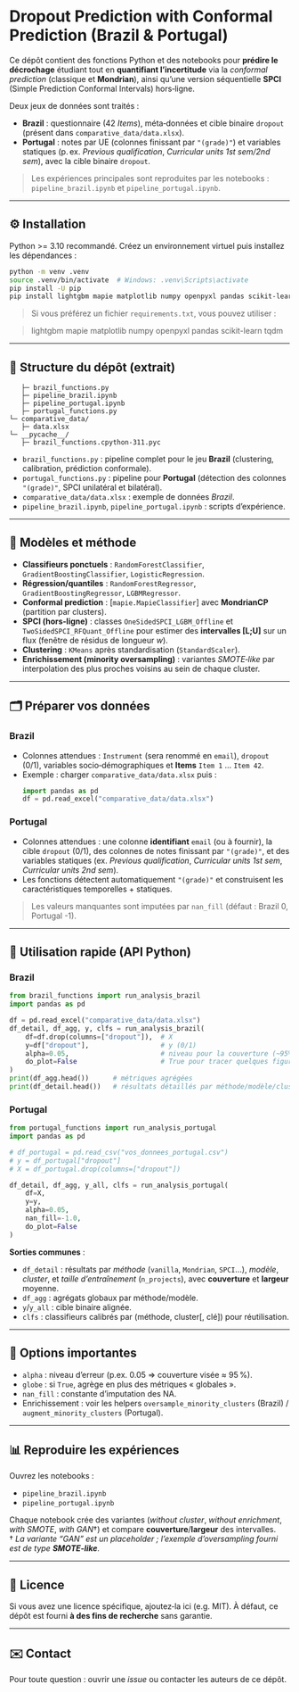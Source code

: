 # Dropout Prediction with Conformal Prediction (Brazil & Portugal)

Ce dépôt contient des fonctions Python et des notebooks pour **prédire le décrochage** étudiant tout en **quantifiant l’incertitude** via la *conformal prediction* (classique et **Mondrian**), ainsi qu’une version séquentielle **SPCI** (Simple Prediction Conformal Intervals) hors‑ligne.

Deux jeux de données sont traités :
- **Brazil** : questionnaire (42 *Items*), méta‑données et cible binaire `dropout` (présent dans `comparative_data/data.xlsx`).  
- **Portugal** : notes par UE (colonnes finissant par `"(grade)"`) et variables statiques (p. ex. *Previous qualification*, *Curricular units 1st sem/2nd sem*), avec la cible binaire `dropout`.

> Les expériences principales sont reproduites par les notebooks : `pipeline_brazil.ipynb` et `pipeline_portugal.ipynb`.

---

## ⚙️ Installation

Python >= 3.10 recommandé. Créez un environnement virtuel puis installez les dépendances :

```bash
python -m venv .venv
source .venv/bin/activate  # Windows: .venv\Scripts\activate
pip install -U pip
pip install lightgbm mapie matplotlib numpy openpyxl pandas scikit-learn tqdm
```

> Si vous préférez un fichier `requirements.txt`, vous pouvez utiliser :  

> lightgbm
> mapie
> matplotlib
> numpy
> openpyxl
> pandas
> scikit-learn
> tqdm

---

## 📁 Structure du dépôt (extrait)

```
   ├─ brazil_functions.py
   ├─ pipeline_brazil.ipynb
   ├─ pipeline_portugal.ipynb
   ├─ portugal_functions.py
└─ comparative_data/
   ├─ data.xlsx
└─ __pycache__/
   ├─ brazil_functions.cpython-311.pyc
```

- `brazil_functions.py` : pipeline complet pour le jeu **Brazil** (clustering, calibration, prédiction conformale).  
- `portugal_functions.py` : pipeline pour **Portugal** (détection des colonnes `"(grade)"`, SPCI unilatéral et bilatéral).  
- `comparative_data/data.xlsx` : exemple de données *Brazil*.  
- `pipeline_brazil.ipynb`, `pipeline_portugal.ipynb` : scripts d’expérience.

---

## 🧠 Modèles et méthode

- **Classifieurs ponctuels** : `RandomForestClassifier`, `GradientBoostingClassifier`, `LogisticRegression`.  
- **Régression/quantiles** : `RandomForestRegressor`, `GradientBoostingRegressor`, `LGBMRegressor`.  
- **Conformal prediction** : [`mapie.MapieClassifier`] avec **MondrianCP** (partition par clusters).  
- **SPCI (hors‑ligne)** : classes `OneSidedSPCI_LGBM_Offline` et `TwoSidedSPCI_RFQuant_Offline` pour estimer des **intervalles [L;U]** sur un flux (fenêtre de résidus de longueur *w*).  
- **Clustering** : `KMeans` après standardisation (`StandardScaler`).  
- **Enrichissement (minority oversampling)** : variantes *SMOTE‑like* par interpolation des plus proches voisins au sein de chaque cluster.

---

## 🗂️ Préparer vos données

### Brazil
- Colonnes attendues : `Instrument` (sera renommé en `email`), `dropout` (0/1), variables socio‑démographiques et **Items** `Item 1` … `Item 42`.  
- Exemple : charger `comparative_data/data.xlsx` puis :
  ```python
  import pandas as pd
  df = pd.read_excel("comparative_data/data.xlsx")
  ```

### Portugal
- Colonnes attendues : une colonne **identifiant** `email` (ou à fournir), la cible `dropout` (0/1), des colonnes de notes finissant par `"(grade)"`, et des variables statiques (ex. *Previous qualification*, *Curricular units 1st sem*, *Curricular units 2nd sem*).  
- Les fonctions détectent automatiquement `"(grade)"` et construisent les caractéristiques temporelles + statiques.

> Les valeurs manquantes sont imputées par `nan_fill` (défaut : Brazil 0, Portugal -1).

---

## 🚀 Utilisation rapide (API Python)

### Brazil
```python
from brazil_functions import run_analysis_brazil
import pandas as pd

df = pd.read_excel("comparative_data/data.xlsx")
df_detail, df_agg, y, clfs = run_analysis_brazil(
    df=df.drop(columns=["dropout"]),  # X
    y=df["dropout"],                  # y (0/1)
    alpha=0.05,                       # niveau pour la couverture (~95%)
    do_plot=False                     # True pour tracer quelques figures
)
print(df_agg.head())      # métriques agrégées
print(df_detail.head())   # résultats détaillés par méthode/modèle/cluster
```

### Portugal
```python
from portugal_functions import run_analysis_portugal
import pandas as pd

# df_portugal = pd.read_csv("vos_donnees_portugal.csv")
# y = df_portugal["dropout"]
# X = df_portugal.drop(columns=["dropout"])

df_detail, df_agg, y_all, clfs = run_analysis_portugal(
    df=X,
    y=y,
    alpha=0.05,
    nan_fill=-1.0,
    do_plot=False
)
```

**Sorties communes** :
- `df_detail` : résultats par *méthode* (`vanilla`, `Mondrian`, `SPCI`…), *modèle*, *cluster*, et *taille d’entraînement* (`n_projects`), avec **couverture** et **largeur** moyenne.  
- `df_agg` : agrégats globaux par méthode/modèle.  
- `y`/`y_all` : cible binaire alignée.  
- `clfs` : classifieurs calibrés par (méthode, cluster[, clé]) pour réutilisation.

---

## 🔧 Options importantes

- `alpha` : niveau d’erreur (p.ex. 0.05 ⇒ couverture visée ≈ 95 %).  
- `globe` : si `True`, agrège en plus des métriques « globales ».  
- `nan_fill` : constante d’imputation des NA.  
- Enrichissement : voir les helpers `oversample_minority_clusters` (Brazil) / `augment_minority_clusters` (Portugal).

---

## 📊 Reproduire les expériences

Ouvrez les notebooks :
- `pipeline_brazil.ipynb`
- `pipeline_portugal.ipynb`

Chaque notebook crée des variantes (*without cluster*, *without enrichment*, *with SMOTE*, *with GAN*†) et compare **couverture**/**largeur** des intervalles.  
† *La variante “GAN” est un *placeholder* ; l’exemple d’oversampling fourni est de type **SMOTE‑like**.*

---

## 📜 Licence

Si vous avez une licence spécifique, ajoutez‑la ici (e.g. MIT). À défaut, ce dépôt est fourni **à des fins de recherche** sans garantie.

---

## ✉️ Contact

Pour toute question : ouvrir une *issue* ou contacter les auteurs de ce dépôt.
